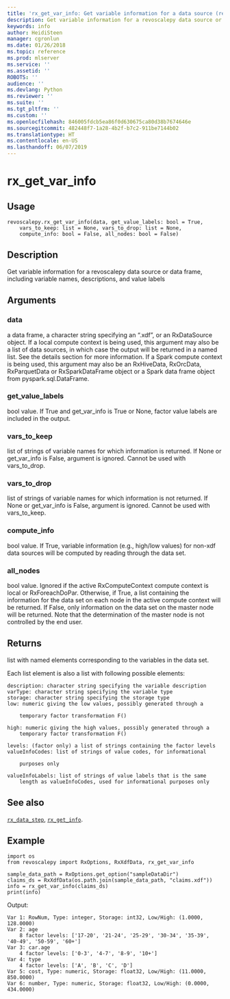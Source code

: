 ```yaml
---
title: 'rx_get_var_info: Get variable information for a data source (revoscalepy)'
description: Get variable information for a revoscalepy data source or data frame, including variable names, descriptions, and value labels
keywords: info
author: HeidiSteen
manager: cgronlun
ms.date: 01/26/2018
ms.topic: reference
ms.prod: mlserver
ms.service: ''
ms.assetid: ''
ROBOTS: ''
audience: ''
ms.devlang: Python
ms.reviewer: ''
ms.suite: ''
ms.tgt_pltfrm: ''
ms.custom: ''
ms.openlocfilehash: 846005fdcb5ea86f0d630675ca80d38b7674646e
ms.sourcegitcommit: 482448f7-1a28-4b2f-b7c2-911be7144b02
ms.translationtype: HT
ms.contentlocale: en-US
ms.lasthandoff: 06/07/2019
---
```

# <a name="rxgetvarinfo"></a>rx_get_var_info


 


## <a name="usage"></a>Usage



```
revoscalepy.rx_get_var_info(data, get_value_labels: bool = True,
    vars_to_keep: list = None, vars_to_drop: list = None,
    compute_info: bool = False, all_nodes: bool = False)
```





## <a name="description"></a>Description

Get variable information for a revoscalepy data source or data frame, including variable names, descriptions, and value labels


## <a name="arguments"></a>Arguments


### <a name="data"></a>data

a data frame, a character string specifying an “.xdf”, or an RxDataSource object. If a local compute context is being used, this argument may also be a list of data sources, in which case the output will be returned in a named list. See the details section for more information.
If a Spark compute context is being used, this argument may also be an RxHiveData, RxOrcData, RxParquetData or RxSparkDataFrame object or a Spark data frame object from pyspark.sql.DataFrame.


### <a name="getvaluelabels"></a>get_value_labels

bool value. If True and get_var_info is True or None, factor value labels are included in the output.


### <a name="varstokeep"></a>vars_to_keep

list of strings of variable names for which information is returned. If None or get_var_info is False, argument is ignored. Cannot be used with vars_to_drop.


### <a name="varstodrop"></a>vars_to_drop

list of strings of variable names for which information is not returned. If None or get_var_info is False, argument is ignored. Cannot be used with vars_to_keep.


### <a name="computeinfo"></a>compute_info

bool value. If True, variable information (e.g., high/low values) for non-xdf data sources will be computed by reading through the data set.


### <a name="allnodes"></a>all_nodes

bool value. Ignored if the active RxComputeContext compute context is local or RxForeachDoPar. Otherwise, if True, a list containing the information for the data set on each node in the active compute context will be returned. If False, only information on the data set on the master node will be returned. Note that the determination of the master node is not controlled by the end user.


## <a name="returns"></a>Returns

list with named elements corresponding to the variables in the data set.

Each list element is also a list with following possible elements:

    description: character string specifying the variable description
    varType: character string specifying the variable type
    storage: character string specifying the storage type
    low: numeric giving the low values, possibly generated through a

        temporary factor transformation F()

    high: numeric giving the high values, possibly generated through a
        temporary factor transformation F()

    levels: (factor only) a list of strings containing the factor levels
    valueInfoCodes: list of strings of value codes, for informational

        purposes only

    valueInfoLabels: list of strings of value labels that is the same
        length as valueInfoCodes, used for informational purposes only


## <a name="see-also"></a>See also

[`rx_data_step`](rx-data-step.md), [`rx_get_info`](rx-get-info.md).


## <a name="example"></a>Example



```
import os
from revoscalepy import RxOptions, RxXdfData, rx_get_var_info

sample_data_path = RxOptions.get_option("sampleDataDir")
claims_ds = RxXdfData(os.path.join(sample_data_path, "claims.xdf"))
info = rx_get_var_info(claims_ds)
print(info)
```


Output:



```
Var 1: RowNum, Type: integer, Storage: int32, Low/High: (1.0000, 128.0000)
Var 2: age
    8 factor levels: ['17-20', '21-24', '25-29', '30-34', '35-39', '40-49', '50-59', '60+']
Var 3: car.age
    4 factor levels: ['0-3', '4-7', '8-9', '10+']
Var 4: type
    4 factor levels: ['A', 'B', 'C', 'D']
Var 5: cost, Type: numeric, Storage: float32, Low/High: (11.0000, 850.0000)
Var 6: number, Type: numeric, Storage: float32, Low/High: (0.0000, 434.0000)
```

